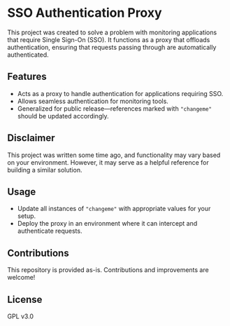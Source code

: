 # SSO Authentication Proxy

This project was created to solve a problem with monitoring applications that require Single Sign-On (SSO). It functions as a proxy that offloads authentication, ensuring that requests passing through are automatically authenticated.

## Features
- Acts as a proxy to handle authentication for applications requiring SSO.
- Allows seamless authentication for monitoring tools.
- Generalized for public release—references marked with `"changeme"` should be updated accordingly.

## Disclaimer
This project was written some time ago, and functionality may vary based on your environment. However, it may serve as a helpful reference for building a similar solution.

## Usage
- Update all instances of `"changeme"` with appropriate values for your setup.
- Deploy the proxy in an environment where it can intercept and authenticate requests.

## Contributions
This repository is provided as-is. Contributions and improvements are welcome!

## License
GPL v3.0
